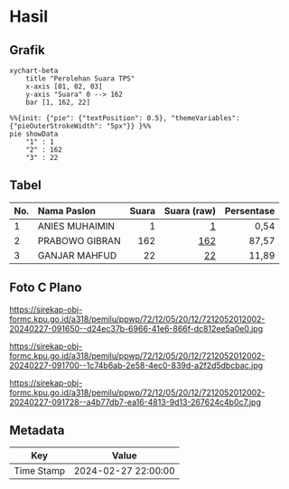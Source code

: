 # Hasil

## Grafik

```mermaid
xychart-beta
    title "Perolehan Suara TPS"
    x-axis [01, 02, 03]
    y-axis "Suara" 0 --> 162
    bar [1, 162, 22]
```

```mermaid
%%{init: {"pie": {"textPosition": 0.5}, "themeVariables": {"pieOuterStrokeWidth": "5px"}} }%%
pie showData
    "1" : 1
    "2" : 162
    "3" : 22
```

## Tabel

| No. | Nama Paslon    | Suara | Suara (raw) | Persentase |
|:--- |:-------------- | -----:| -----------:| ----------:|
| 1   | ANIES MUHAIMIN | 1     | [1][p-1]    | 0,54       |
| 2   | PRABOWO GIBRAN | 162   | [162][p-2]  | 87,57      |
| 3   | GANJAR MAHFUD  | 22    | [22][p-3]   | 11,89      |


[p-1]: https://github.com/gigit-pemilu/pemilu-2024-72-sulawesi-tengah/blob/main/pilpres/hitung-suara/sub/72-sulawesi-tengah/sub/12-morowali-utara/sub/05-mori-atas/sub/2012-tomui-karya/sub/002-tps/sub/paslon-1.txt
[p-2]: https://github.com/gigit-pemilu/pemilu-2024-72-sulawesi-tengah/blob/main/pilpres/hitung-suara/sub/72-sulawesi-tengah/sub/12-morowali-utara/sub/05-mori-atas/sub/2012-tomui-karya/sub/002-tps/sub/paslon-2.txt
[p-3]: https://github.com/gigit-pemilu/pemilu-2024-72-sulawesi-tengah/blob/main/pilpres/hitung-suara/sub/72-sulawesi-tengah/sub/12-morowali-utara/sub/05-mori-atas/sub/2012-tomui-karya/sub/002-tps/sub/paslon-3.txt

## Foto C Plano

https://sirekap-obj-formc.kpu.go.id/a318/pemilu/ppwp/72/12/05/20/12/7212052012002-20240227-091650--d24ec37b-6966-41e6-866f-dc812ee5a0e0.jpg

https://sirekap-obj-formc.kpu.go.id/a318/pemilu/ppwp/72/12/05/20/12/7212052012002-20240227-091700--1c74b6ab-2e58-4ec0-839d-a2f2d5dbcbac.jpg

https://sirekap-obj-formc.kpu.go.id/a318/pemilu/ppwp/72/12/05/20/12/7212052012002-20240227-091728--a4b77db7-ea16-4813-9d13-267624c4b0c7.jpg


## Metadata

| Key        | Value               |
| ---------- | ------------------- |
| Time Stamp | 2024-02-27 22:00:00 |



